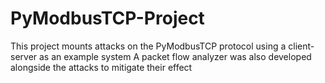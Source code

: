 # PyModbusTCP-Project
This project mounts attacks on the PyModbusTCP protocol using a client-server as an example system
A packet flow analyzer was also developed alongside the attacks to mitigate their effect
